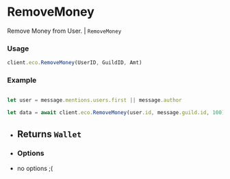 # RemoveMoney

Remove Money from User. | `RemoveMoney`

### Usage

```js
client.eco.RemoveMoney(UserID, GuildID, Amt) 
```

### Example

```js

let user = message.mentions.users.first || message.author

let data = await client.eco.RemoveMoney(user.id, message.guild.id, 100) 
```

- ## Returns `Wallet`

 - ### Options

- no options ;(
